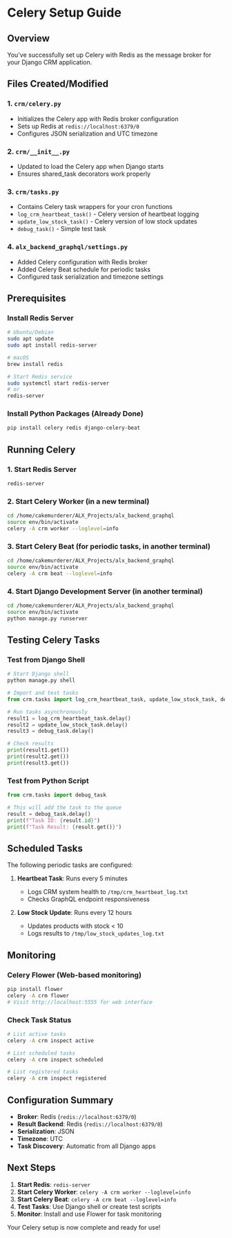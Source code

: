 # Celery Setup Guide

## Overview
You've successfully set up Celery with Redis as the message broker for your Django CRM application.

## Files Created/Modified

### 1. `crm/celery.py`
- Initializes the Celery app with Redis broker configuration
- Sets up Redis at `redis://localhost:6379/0`
- Configures JSON serialization and UTC timezone

### 2. `crm/__init__.py`
- Updated to load the Celery app when Django starts
- Ensures shared_task decorators work properly

### 3. `crm/tasks.py`
- Contains Celery task wrappers for your cron functions
- `log_crm_heartbeat_task()` - Celery version of heartbeat logging
- `update_low_stock_task()` - Celery version of low stock updates
- `debug_task()` - Simple test task

### 4. `alx_backend_graphql/settings.py`
- Added Celery configuration with Redis broker
- Added Celery Beat schedule for periodic tasks
- Configured task serialization and timezone settings

## Prerequisites

### Install Redis Server
```bash
# Ubuntu/Debian
sudo apt update
sudo apt install redis-server

# macOS
brew install redis

# Start Redis service
sudo systemctl start redis-server
# or
redis-server
```

### Install Python Packages (Already Done)
```bash
pip install celery redis django-celery-beat
```

## Running Celery

### 1. Start Redis Server
```bash
redis-server
```

### 2. Start Celery Worker (in a new terminal)
```bash
cd /home/cakemurderer/ALX_Projects/alx_backend_graphql
source env/bin/activate
celery -A crm worker --loglevel=info
```

### 3. Start Celery Beat (for periodic tasks, in another terminal)
```bash
cd /home/cakemurderer/ALX_Projects/alx_backend_graphql
source env/bin/activate
celery -A crm beat --loglevel=info
```

### 4. Start Django Development Server (in another terminal)
```bash
cd /home/cakemurderer/ALX_Projects/alx_backend_graphql
source env/bin/activate
python manage.py runserver
```

## Testing Celery Tasks

### Test from Django Shell
```python
# Start Django shell
python manage.py shell

# Import and test tasks
from crm.tasks import log_crm_heartbeat_task, update_low_stock_task, debug_task

# Run tasks asynchronously
result1 = log_crm_heartbeat_task.delay()
result2 = update_low_stock_task.delay()
result3 = debug_task.delay()

# Check results
print(result1.get())
print(result2.get())
print(result3.get())
```

### Test from Python Script
```python
from crm.tasks import debug_task

# This will add the task to the queue
result = debug_task.delay()
print(f"Task ID: {result.id}")
print(f"Task Result: {result.get()}")
```

## Scheduled Tasks

The following periodic tasks are configured:

1. **Heartbeat Task**: Runs every 5 minutes
   - Logs CRM system health to `/tmp/crm_heartbeat_log.txt`
   - Checks GraphQL endpoint responsiveness

2. **Low Stock Update**: Runs every 12 hours
   - Updates products with stock < 10
   - Logs results to `/tmp/low_stock_updates_log.txt`

## Monitoring

### Celery Flower (Web-based monitoring)
```bash
pip install flower
celery -A crm flower
# Visit http://localhost:5555 for web interface
```

### Check Task Status
```bash
# List active tasks
celery -A crm inspect active

# List scheduled tasks
celery -A crm inspect scheduled

# List registered tasks
celery -A crm inspect registered
```

## Configuration Summary

- **Broker**: Redis (`redis://localhost:6379/0`)
- **Result Backend**: Redis (`redis://localhost:6379/0`)
- **Serialization**: JSON
- **Timezone**: UTC
- **Task Discovery**: Automatic from all Django apps

## Next Steps

1. **Start Redis**: `redis-server`
2. **Start Celery Worker**: `celery -A crm worker --loglevel=info`
3. **Start Celery Beat**: `celery -A crm beat --loglevel=info`
4. **Test Tasks**: Use Django shell or create test scripts
5. **Monitor**: Install and use Flower for task monitoring

Your Celery setup is now complete and ready for use!
